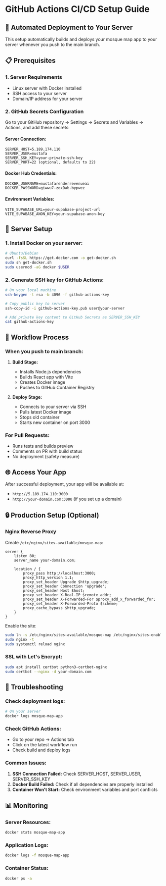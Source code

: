 # GitHub Actions CI/CD Setup Guide

## 🚀 Automated Deployment to Your Server

This setup automatically builds and deploys your mosque map app to your server whenever you push to the main branch.

## 📋 Prerequisites

### 1. Server Requirements
- Linux server with Docker installed
- SSH access to your server
- Domain/IP address for your server

### 2. GitHub Secrets Configuration

Go to your GitHub repository → Settings → Secrets and Variables → Actions, and add these secrets:

#### Server Connection:
```
SERVER_HOST=5.189.174.110
SERVER_USER=mustafa
SERVER_SSH_KEY=your-private-ssh-key
SERVER_PORT=22 (optional, defaults to 22)
```

#### Docker Hub Credentials:
```
DOCKER_USERNAME=mustafarenderrevenueai
DOCKER_PASSWORD=giwwu7-zoxDab-bypwez
```

#### Environment Variables:
```
VITE_SUPABASE_URL=your-supabase-project-url
VITE_SUPABASE_ANON_KEY=your-supabase-anon-key
```

## 🔧 Server Setup

### 1. Install Docker on your server:
```bash
# Ubuntu/Debian
curl -fsSL https://get.docker.com -o get-docker.sh
sudo sh get-docker.sh
sudo usermod -aG docker $USER
```

### 2. Generate SSH key for GitHub Actions:
```bash
# On your local machine
ssh-keygen -t rsa -b 4096 -f github-actions-key

# Copy public key to server
ssh-copy-id -i github-actions-key.pub user@your-server

# Add private key content to GitHub Secrets as SERVER_SSH_KEY
cat github-actions-key
```

## 🔄 Workflow Process

### When you push to main branch:
1. **Build Stage:**
   - Installs Node.js dependencies
   - Builds React app with Vite
   - Creates Docker image
   - Pushes to GitHub Container Registry

2. **Deploy Stage:**
   - Connects to your server via SSH
   - Pulls latest Docker image
   - Stops old container
   - Starts new container on port 3000

### For Pull Requests:
- Runs tests and builds preview
- Comments on PR with build status
- No deployment (safety measure)

## 🌐 Access Your App

After successful deployment, your app will be available at:
- `http://5.189.174.110:3000`
- `http://your-domain.com:3000` (if you set up a domain)

## 🔒 Production Setup (Optional)

### Nginx Reverse Proxy
Create `/etc/nginx/sites-available/mosque-map`:

```nginx
server {
    listen 80;
    server_name your-domain.com;

    location / {
        proxy_pass http://localhost:3000;
        proxy_http_version 1.1;
        proxy_set_header Upgrade $http_upgrade;
        proxy_set_header Connection 'upgrade';
        proxy_set_header Host $host;
        proxy_set_header X-Real-IP $remote_addr;
        proxy_set_header X-Forwarded-For $proxy_add_x_forwarded_for;
        proxy_set_header X-Forwarded-Proto $scheme;
        proxy_cache_bypass $http_upgrade;
    }
}
```

Enable the site:
```bash
sudo ln -s /etc/nginx/sites-available/mosque-map /etc/nginx/sites-enabled/
sudo nginx -t
sudo systemctl reload nginx
```

### SSL with Let's Encrypt:
```bash
sudo apt install certbot python3-certbot-nginx
sudo certbot --nginx -d your-domain.com
```

## 🐛 Troubleshooting

### Check deployment logs:
```bash
# On your server
docker logs mosque-map-app
```

### Check GitHub Actions:
- Go to your repo → Actions tab
- Click on the latest workflow run
- Check build and deploy logs

### Common Issues:
1. **SSH Connection Failed:** Check SERVER_HOST, SERVER_USER, SERVER_SSH_KEY
2. **Docker Build Failed:** Check if all dependencies are properly installed
3. **Container Won't Start:** Check environment variables and port conflicts

## 📊 Monitoring

### Server Resources:
```bash
docker stats mosque-map-app
```

### Application Logs:
```bash
docker logs -f mosque-map-app
```

### Container Status:
```bash
docker ps -a
```